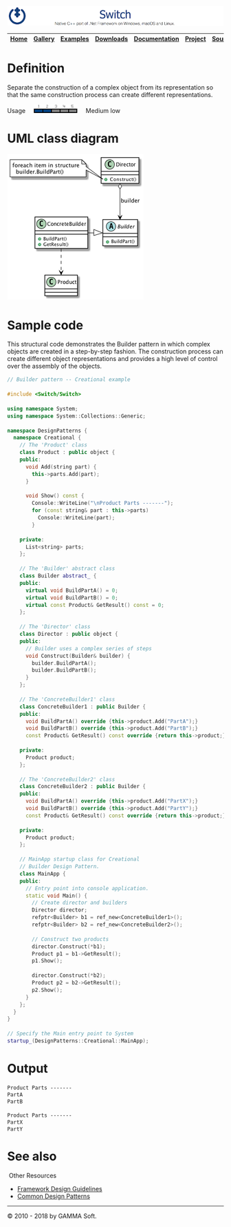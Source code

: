 ![Switch Header](Pictures/SwitchNativeC++port.png)

| [Home](Home.md) | [Gallery](Gallery.md) | [Examples](Examples.md) | [Downloads](Downloads.md) | [Documentation](Documentation.md) | [Project](https://sourceforge.net/projects/switchpro) | [Source](https://github.com/gammasoft71/switch) | [License](License.md) | [Contact](Contact.md) | [GAMMA Soft](https://gammasoft71.wixsite.com/gammasoft) |
|-----------------|-----------------------|-------------------------|-------------------------|-----------------------------------|-------------------------------------------------------|-------------------------------------------------|-----------------------|-----------------------|---------------------------------------------------------|

# Definition

Separate the construction of a complex object from its representation so that the same construction process can create different representations.

Usage     ![Usage](Pictures/Usage2.png)     Medium low

# UML class diagram

![AbstractFactory](Diagrams/UML/DesignPatterns/Builder.png)

# Sample code

This structural code demonstrates the Builder pattern in which complex objects are created in a step-by-step fashion. The construction process can create different object representations and provides a high level of control over the assembly of the objects. 

```c++
// Builder pattern -- Creational example
 
#include <Switch/Switch>
 
using namespace System;
using namespace System::Collections::Generic;
 
namespace DesignPatterns {
  namespace Creational {
    // The 'Product' class
    class Product : public object {
    public:
      void Add(string part) {
        this->parts.Add(part);
      }
 
      void Show() const {
        Console::WriteLine("\nProduct Parts -------");
        for (const string& part : this->parts)
          Console::WriteLine(part);
        }
​
    private:
      List<string> parts;
    };
​
    // The 'Builder' abstract class
    class Builder abstract_ {
    public:
      virtual void BuildPartA() = 0;
      virtual void BuildPartB() = 0;
      virtual const Product& GetResult() const = 0;
    };
 
    // The 'Director' class
    class Director : public object {
    public:
      // Builder uses a complex series of steps
      void Construct(Builder& builder) {
        builder.BuildPartA();
        builder.BuildPartB();
      }
    };
   
    // The 'ConcreteBuilder1' class
    class ConcreteBuilder1 : public Builder {
    public:
      void BuildPartA() override {this->product.Add("PartA");}
      void BuildPartB() override {this->product.Add("PartB");}
      const Product& GetResult() const override {return this->product;}
 
    private:
      Product product;
    };
 
    // The 'ConcreteBuilder2' class
    class ConcreteBuilder2 : public Builder {
    public:
      void BuildPartA() override {this->product.Add("PartX");}
      void BuildPartB() override {this->product.Add("PartY");}
      const Product& GetResult() const override {return this->product;}
 
    private:
      Product product;
    };
 
    // MainApp startup class for Creational
    // Builder Design Pattern.
    class MainApp {
    public:
      // Entry point into console application.
      static void Main() {
        // Create director and builders
        Director director;
        refptr<Builder> b1 = ref_new<ConcreteBuilder1>();
        refptr<Builder> b2 = ref_new<ConcreteBuilder2>();
​
        // Construct two products
        director.Construct(*b1);
        Product p1 = b1->GetResult();
        p1.Show();
​
        director.Construct(*b2);
        Product p2 = b2->GetResult();
        p2.Show();
      }
    };
  }
}
 
// Specify the Main entry point to System
startup_(DesignPatterns::Creational::MainApp);
```

# Output

```
Product Parts -------
PartA
PartB
​
Product Parts -------
PartX
PartY
```

# See also
​
Other Resources

* [Framework Design Guidelines](FrameworkDesignGuidelines.md)
* [Common Design Patterns](CommonDesignPatterns.md)

______________________________________________________________________________________________

© 2010 - 2018 by GAMMA Soft.
